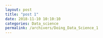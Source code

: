 ```yaml
---
layout: post
title: "post 1"
date: 2018-11-10 10:10:10
categories: Data_science
permalink: /archivers/Doing_Data_Science_1
---
```

